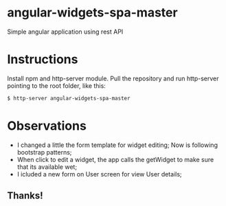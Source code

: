 # angular-widgets-spa-master
Simple angular application using rest API 

# Instructions
Install npm and http-server module. 
Pull the repository and run http-server pointing to the root folder, like this:
```sh
$ http-server angular-widgets-spa-master
```
# Observations
- I changed a little the form template for widget editing; Now is following bootstrap patterns;
- When click to edit a widget, the app calls the getWidget to make sure that its available wet;
- I icluded a new form on User screen for view User details;

## Thanks!

